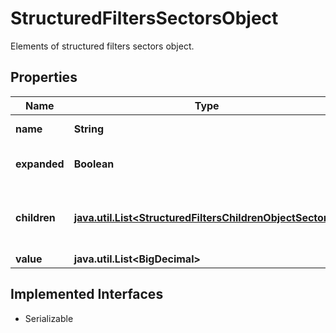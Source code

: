 

# StructuredFiltersSectorsObject

Elements of structured filters sectors object.

## Properties

Name | Type | Description | Notes
------------ | ------------- | ------------- | -------------
**name** | **String** | The name of the sector |  [optional]
**expanded** | **Boolean** | It returns the boolean value. |  [optional]
**children** | [**java.util.List&lt;StructuredFiltersChildrenObjectSectors&gt;**](StructuredFiltersChildrenObjectSectors.md) | An array of child objects representing sectors. |  [optional]
**value** | **java.util.List&lt;BigDecimal&gt;** |  |  [optional]


## Implemented Interfaces

* Serializable


